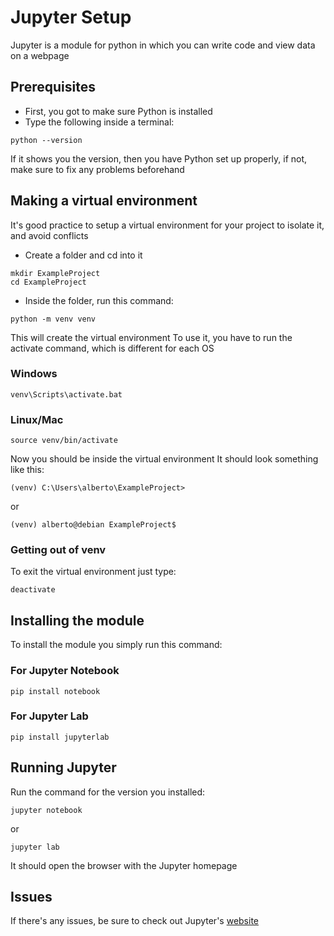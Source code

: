 # Jupyter Setup
Jupyter is a module for python in which you can write code and view data on a webpage
## Prerequisites
- First, you got to make sure Python is installed
- Type the following inside a terminal:
```
python --version
```
If it shows you the version, then you have Python set up properly, if not, make sure to fix any problems beforehand
## Making a virtual environment
It's good practice to setup a virtual environment for your project to isolate it, and avoid conflicts
- Create a folder and cd into it 
```
mkdir ExampleProject
cd ExampleProject
```
- Inside the folder, run this command:
```
python -m venv venv
```
This will create the virtual environment
To use it, you have to run the activate command, which is different for each OS 

### Windows
```
venv\Scripts\activate.bat
```
### Linux/Mac
```
source venv/bin/activate
```
Now you should be inside the virtual environment
It should look something like this:
```
(venv) C:\Users\alberto\ExampleProject>
```
or 
```
(venv) alberto@debian ExampleProject$
```
### Getting out of venv
To exit the virtual environment just type:
```
deactivate
```
## Installing the module
To install the module you simply run this command:

### For Jupyter Notebook
```
pip install notebook
```
### For Jupyter Lab
```
pip install jupyterlab
```
## Running Jupyter
Run the command for the version you installed:
```
jupyter notebook
```
or
```
jupyter lab
```
It should open the browser with the Jupyter homepage
## Issues
If there's any issues, be sure to check out Jupyter's [website](https://jupyter.org/)

